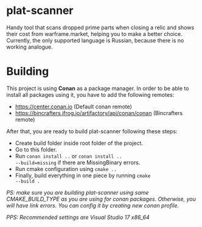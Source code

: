 # plat-scanner
Handy tool that scans dropped prime parts when closing a relic and shows their cost from warframe.market, 
helping you to make a better choice. Currently, the only supported language is Russian, because there is no working
analogue.

# Building
This project is using **Conan** as a package manager.
In order to be able to install all packages using it, you have to add the following remotes:
- https://center.conan.io (Default conan remote)
- https://bincrafters.jfrog.io/artifactory/api/conan/conan (Bincrafters remote)

After that, you are ready to build plat-scanner following these steps:

- Create build folder inside root folder of the project.
- Go to this folder.
- Run <code>conan install ..</code> or <code>conan install .. --build=missing</code> if there are MissingBinary errors.
- Run cmake configuration using <code>cmake ..</code>
- Finally, build everything in one piece by running <code>cmake --build .</code>

*PS: make sure you are building plat-scanner using same CMAKE_BUILD_TYPE as you
are using for conan packages. Otherwise, you will have link errors. You can config it by 
creating new conan profile.*

*PPS: Recommended settings are Visual Studio 17 x86_64*